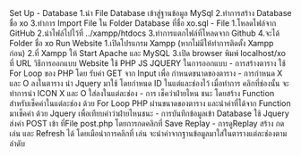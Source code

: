 <div>
  Set Up
  - Database
    1.นำ File Database เข้าสู่ฐานข้อมูล MySql
    2.ทำการสร้าง Database ชื่อ xo
    3.ทำการ Import File ใน Folder Database ที่ชื่อ xo.sql
  - File
    1.โหลดไฟล์จาก GitHub
    2.นำไฟล์ไปไว้ที่ ../xampp/htdocs
    3.ทำการแตกไฟล์ที่โหลดจาก Github
    4.จะได้ Folder ชื่อ xo
  Run Website
    1.เปิดโปรแกรม Xampp (หากไม่มีให้ทำการติดตั้ง Xampp ก่อน)
    2.ที่ Xampp ให้ Start Apache และ MySQL
    3.เปิด browser พิมพ์ localhost/xo ที่ URL
   วิธีการออกแบบ Website
    ใช้ PHP JS JQUERY ในการออกแบบ
    - การสร้างตาราง ใช้ For Loop ของ PHP โดย รับค่า GET จาก Input เพื่อ กำหนดขนาดของตาราง
    - การกำหนด X และ O ลงในตาราง นำ Jquery มาใช้ โดยกำหนด ID ในแต่และช่องไว้ เมื่อทำการ คลิกที่ช่องนั้น จะทำการนำ ICON X และ O ใส่ลงในแต่ละช่อง
    - การ เช็คว่าฝ่ายไหน ชนะ โดยสร้าง Function สำหรับเช็คค่าในแต่ละช่อง ด้วย For Loop PHP ผ่านขนาดของตาราง และนำค่าที่ได้จาก Function มาเช็คค่า ด้วย Jquery เพื่อเทียบค่าว่าฝ่ายไหนชนะ
    - การบันทึกข้อมูลเข้า Database ใช้ Jquery ส่งค่า POST เข้า ที่File post.php โดยการกดคลิกที่ Save Replay
    - การดูReplay สร้าง กด เล่น และ Refresh ได้ โดยเมือนำการคลิกที่ เล่น จะนำค่าจากฐานข้อมูลมาใส่ในตารางแต่ละช่องตามลำดับ
</div>
